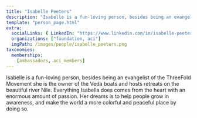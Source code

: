 ```yaml
---
title: "Isabelle Peeters"
description: "Isabelle is a fun-loving person, besides being an evangelist of the ThreeFold Movement."
template: "person_page.html"
extra:
  socialLinks: { LinkedIn: "https://www.linkedin.com/in/isabelle-peeters-54305589/"}
  organizations: ["foundation, aci"]
  imgPath: /images/people/isabelle_peeters.png
taxonomies:
  memberships:
    [ambassadors, aci_members]
---
```


Isabelle is a fun-loving person, besides being an evangelist of the ThreeFold Movement she is the owner of the Veda boats and hosts retreats on the beautiful river Nile. Everything Isabella does comes from the heart with an enormous amount of passion. Her dreams is to help people grow in awareness, and make the world a more colorful and peaceful place by doing so.